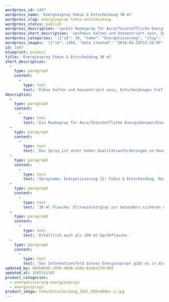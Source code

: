 ```yaml
---
wordpress_id: 1407
wordpress_name: 'Energiespray Fokus & Entscheidung 30 ml'
wordpress_slug: energiespray-fokus-entscheidung
wordpress_status: publish
wordpress_description: '<p>Ein Raumspray für Aura/feinstoffliche Energiekörper/Energiefelder und Räume mit einem aktivierbaren Informationsfeld zu Fokus und Entscheidung sowie dem energetischen Zugang zu den dazugehörigen universellen Wissenspools.</p><p>Das Spray ist unter hohen Qualitätsanforderungen in Handarbeit in Deutschland hergestellt aus mehrfach gereinigtem und energetisiertem Wasser (76%, konserviert mit 96%igem Weingeist (24%). Abgestimmt auf die Energie ist die Komposition von naturreinen ätherischen Ölen* (Duftrichtung: klärend, frisch).</p><p>Sprayname: Energetisierung 12: Fokus &amp; Entscheidung. Reihe: Energetisierung</p><p>30 ml Flasche: Ultraviolettglas zur besonders sicheren Aufbewahrung mit hochwertigem, goldfarbenen Metallpumpzerstäuber mit Schutzkappe (Steigrohr: Kunststoff). Etikett: sasserfest, leicht energetisiert mit dem Informationsfeld des Airsprays.</p><p>Erhältlich auch als 100 ml-Sprühflasche.</p><p>Das Informationsfeld dieses Energiesprays gibt es in diesem Shop auch als <a href="https://my.feenbaum.de/produkt-kategorie/energiebilder/fotokarten/energetisierung-fotokarten/">Fotokarte</a>, <a href="https://my.feenbaum.de/produkt-kategorie/energiebilder/wandbilder/energetisierung/">Wandbild</a> und <a href="https://my.feenbaum.de/produkt-kategorie/energiekissen/energetisierung-energiekissen/">Energiekissen</a></p><p><a href="https://my.feenbaum.de/anwendung-energiesprays/">Anwendungshinweise</a></p>'
wordpress_short_description: '<p>Fokus halten und konzentriert sein, Entscheidungen treffen<br /><em>Hinweis: Das Wasserzeichen „Elveden Verlag Energiebild“ wird nicht mit gedruckt</em></p>'
wordpress_categories: '[{"id": 30, "name": "Energetisierung", "slug": "energetisierung-energiesprays"}, {"id": 29, "name": "Energiesprays", "slug": "energiesprays"}]'
wordpress_images: '[{"id": 1364, "date_created": "2016-02-29T12:16:05", "date_created_gmt": "2016-02-29T10:16:05", "date_modified": "2016-02-29T12:16:05", "date_modified_gmt": "2016-02-29T10:16:05", "src": "https://my.feenbaum.de/wp-content/uploads/2016/02/FokusEntscheidung_30ml_800x800px-1.jpg", "name": "FokusEntscheidung_30ml_800x800px", "alt": ""}, {"id": 646, "date_created": "2016-02-22T01:17:38", "date_created_gmt": "2016-02-21T23:17:38", "date_modified": "2016-02-22T01:17:38", "date_modified_gmt": "2016-02-21T23:17:38", "src": "https://my.feenbaum.de/wp-content/uploads/2016/02/12_Fokus-Entscheidung_800x800-W.jpg", "name": "12_Fokus-Entscheidung_800x800-W", "alt": ""}]'
id: 1407
blueprint: product
title: 'Energiespray Fokus & Entscheidung 30 ml'
short_description:
  -
    type: paragraph
    content:
      -
        type: text
        text: 'Fokus halten und konzentriert sein, Entscheidungen treffen'
description:
  -
    type: paragraph
    content:
      -
        type: text
        text: 'Ein Raumspray für Aura/feinstoffliche Energiekörper/Energiefelder und Räume mit einem aktivierbaren Informationsfeld zu Fokus und Entscheidung sowie dem energetischen Zugang zu den dazugehörigen universellen Wissenspools.'
  -
    type: paragraph
    content:
      -
        type: text
        text: 'Das Spray ist unter hohen Qualitätsanforderungen in Handarbeit in Deutschland hergestellt aus mehrfach gereinigtem und energetisiertem Wasser (76%, konserviert mit 96%igem Weingeist (24%). Abgestimmt auf die Energie ist die Komposition von naturreinen ätherischen Ölen* (Duftrichtung: klärend, frisch).'
  -
    type: paragraph
    content:
      -
        type: text
        text: 'Sprayname: Energetisierung 12: Fokus & Entscheidung. Reihe: Energetisierung'
  -
    type: paragraph
    content:
      -
        type: text
        text: '30 ml Flasche: Ultraviolettglas zur besonders sicheren Aufbewahrung mit hochwertigem, goldfarbenen Metallpumpzerstäuber mit Schutzkappe (Steigrohr: Kunststoff). Etikett: sasserfest, leicht energetisiert mit dem Informationsfeld des Airsprays.'
  -
    type: paragraph
    content:
      -
        type: text
        text: 'Erhältlich auch als 100 ml-Sprühflasche.'
  -
    type: paragraph
    content:
      -
        type: text
        text: 'Das Informationsfeld dieses Energiesprays gibt es in diesem Shop auch als Fotokarte, Wandbild und Energiekissen'
updated_by: 489b06db-283b-4690-a50e-8a3ba37dc968
updated_at: 1685351307
product_categories:
  - energetisierung-energiesprays
  - energiesprays
product_image: FokusEntscheidung_30ml_800x800px-1.jpg
---
```

